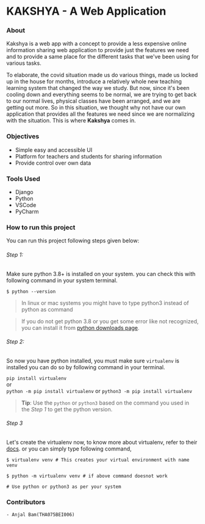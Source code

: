 # KAKSHYA - A Web Application

### About

Kakshya is a web app with a concept to provide a less expensive online information sharing web application to provide
just the features we need and to provide a same place for the different tasks that we've been using for various tasks.

To elaborate, the covid situation made us do various things, made us locked up in the house for months, introduce a
relatively whole new teaching learning system that changed the way we study. But now, since it's been cooling down and
everything seems to be normal, we are trying to get back to our normal lives, physical classes have been arranged, and
we are getting out more. So in this situation, we thought why not have our own application that provides all the
features we need since we are normalizing with the situation. This is where **Kakshya** comes in.

### Objectives

* Simple easy and accessible UI
* Platform for teachers and students for sharing information
* Provide control over own data

### Tools Used

* Django
* Python
* VSCode
* PyCharm

### How to run this project

You can run this project following steps given below:

###### Step 1:

Make sure python 3.8+ is installed on your system. you can check this with following command in your system terminal.

```shell
$ python --version
```

> In linux or mac systems you might have to type python3 instead of python as command

> If you do not get python 3.8 or you get some error like not recognized, you can install it from
> [python downloads page](https://www.python.org/downloads/).

###### Step 2:

So now you have python installed, you must make sure `virtualenv` is installed you can do so by following command in
your terminal.

`pip install virtualenv` <br>
or<br>
`python -m pip install virtualenv` or `python3 -m pip install virtualenv`

> **Tip**: Use the `python` or `python3` based on the command you used in the *Step 1* to get the python version.

###### Step 3

Let's create the virtualenv now, to know more about virtualenv, refer to
their [docs](https://virtualenv.pypa.io/en/latest/). or you can simply type following command,

```shell 
$ virtualenv venv # This creates your virtual environment with name venv

$ python -m virtualenv venv # if above command doesnot work

# Use python or python3 as per your system
```


### Contributors

    - Anjal Bam(THA075BEI006) 